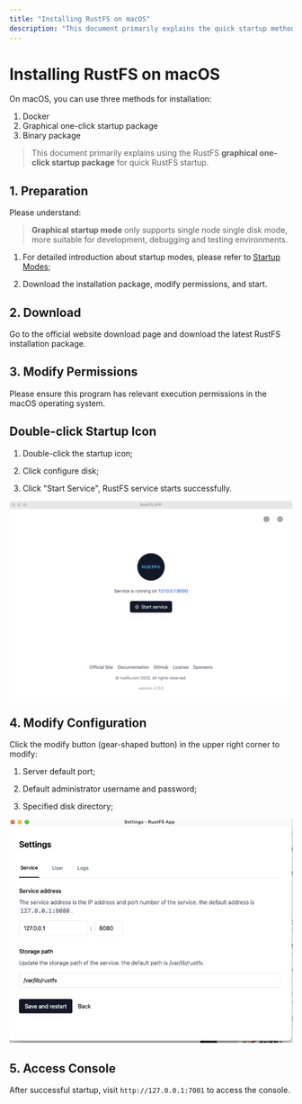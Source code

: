 ```yaml
---
title: "Installing RustFS on macOS"
description: "This document primarily explains the quick startup method for RustFS on macOS"
---
```


# Installing RustFS on macOS

On macOS, you can use three methods for installation:

1. Docker
2. Graphical one-click startup package
3. Binary package

> This document primarily explains using the RustFS **graphical one-click startup package** for quick RustFS startup.

## 1. Preparation

Please understand:

> **Graphical startup mode** only supports single node single disk mode, more suitable for development, debugging and testing environments.

1. For detailed introduction about startup modes, please refer to [Startup Modes](../mode/);

2. Download the installation package, modify permissions, and start.

## 2. Download

Go to the official website download page and download the latest RustFS installation package.

## 3. Modify Permissions

Please ensure this program has relevant execution permissions in the macOS operating system.

## Double-click Startup Icon

1. Double-click the startup icon;

2. Click configure disk;

3. Click "Start Service", RustFS service starts successfully.

<img src="./images/macos-setup.jpg" alt="macOS startup" />

## 4. Modify Configuration

Click the modify button (gear-shaped button) in the upper right corner to modify:

1. Server default port;

2. Default administrator username and password;

3. Specified disk directory;

<img src="./images/setting.jpg" alt="RustFS macOS configuration" />

## 5. Access Console

After successful startup, visit `http://127.0.0.1:7001` to access the console.
